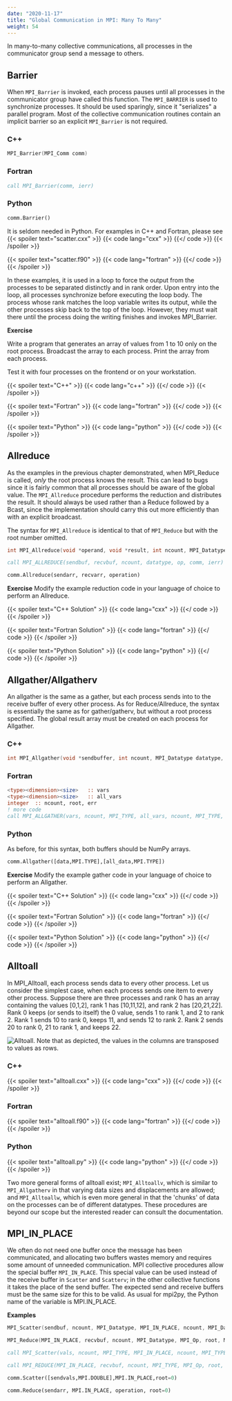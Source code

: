 ```yaml
---
date: "2020-11-17"
title: "Global Communication in MPI: Many To Many"
weight: 54
---
```


In many-to-many collective communications, all processes in the communicator group send a message to others. 

## Barrier

When `MPI_Barrier` is invoked, each process pauses until all processes in the communicator group have called this function.  The `MPI_BARRIER` is used to synchronize processes.  It should be used sparingly, since it "serializes" a parallel program. Most of the collective communication routines contain an implicit barrier so an explicit `MPI_Barrier` is not required.

### C++
```c++
MPI_Barrier(MPI_Comm comm)
```

### Fortran
```fortran
call MPI_Barrier(comm, ierr)
```

### Python
```python
comm.Barrier()
```
It is seldom needed in Python.  For examples in C++ and Fortran, please see 
{{< spoiler text="scatter.cxx" >}}
{{< code lang="cxx" >}}
    [](/content/courses/parallel-computing-introduction/codes/scatter.cxx)
{{</ code >}}
{{< /spoiler >}}

{{< spoiler text="scatter.f90" >}}
{{< code lang="fortran" >}}
    [](/content/courses/parallel-computing-introduction/codes/scatter.f90)
{{</ code >}}
{{< /spoiler >}}

In these examples, it is used in a loop to force the output from the processes to be separated distinctly and in rank order.  Upon entry into the loop, all processes synchronize before executing the loop body.  The process whose rank matches the loop variable writes its output, while the other processes skip back to the top of the loop.  However, they must wait there until the process doing the writing finishes and invokes MPI_Barrier.

**Exercise**

Write a program that generates an array of values from 1 to 10 only on the root process.  Broadcast the array to each process.  Print the array from each process.

Test it with four processes on the frontend or on your workstation.

{{< spoiler text="C++" >}}
{{< code lang="c++" >}}
    [](/content/courses/parallel-computing-introduction/solns/bcast_ex.cxx)
{{</ code >}}
{{< /spoiler >}}

{{< spoiler text="Fortran" >}}
{{< code lang="fortran" >}}
    [](/content/courses/parallel-computing-introduction/solns/bcast_ex.f90)
{{</ code >}}
{{< /spoiler >}}

{{< spoiler text="Python" >}}
{{< code lang="python" >}}
    [](/content/courses/parallel-computing-introduction/solns/bcast_ex.py)
{{</ code >}}
{{< /spoiler >}}


## Allreduce

As the examples in the previous chapter demonstrated, when MPI_Reduce is called, _only_ the root process knows the result.  This can lead to bugs since it is fairly common that all processes should be aware of the global value.  The `MPI_Allreduce` procedure performs the reduction and distributes the result.  It should always be used rather than a Reduce followed by a Bcast, since the implementation should carry this out more efficiently than with an explicit broadcast.

The syntax for `MPI_Allreduce` is identical to that of `MPI_Reduce` but with the root number omitted.

```c
int MPI_Allreduce(void *operand, void *result, int ncount, MPI_Datatype type, MPI_Op operator, MPI_Comm comm );
```

```fortran
call MPI_ALLREDUCE(sendbuf, recvbuf, ncount, datatype, op, comm, ierr)
```

```python
comm.Allreduce(sendarr, recvarr, operation)
```

**Exercise**
Modify the example reduction code in your language of choice to perform an Allreduce.

{{< spoiler text="C++ Solution" >}}
{{< code lang="cxx" >}}
    [](/content/courses/parallel-computing-introduction/solns/allreduce.cxx)
{{</ code >}}
{{< /spoiler >}}

{{< spoiler text="Fortran Solution" >}}
{{< code lang="fortran" >}}
    [](/content/courses/parallel-computing-introduction/solns/allreduce.f90)
{{</ code >}}
{{< /spoiler >}}

{{< spoiler text="Python Solution" >}}
{{< code lang="python" >}}
    [](/content/courses/parallel-computing-introduction/solns/allreduce.py)
{{</ code >}}
{{< /spoiler >}}

## Allgather/Allgatherv

An allgather is the same as a gather, but each process sends into to the receive buffer of every other process.  As for Reduce/Allreduce, the syntax is essentially the same as for gather/gatherv, but without a root process specified.  The global result array must be created on each process for Allgather.

### C++ 

```c++
int MPI_Allgather(void *sendbuffer, int ncount, MPI_Datatype datatype, void *recvbuffer, int ncount, MPI_Datatype datatype, MPI_Comm communicator)
```
### Fortran

```fortran
<type><dimension><size>   :: vars
<type><dimension><size>   :: all_vars
integer  :: ncount, root, err
! more code
call MPI_ALLGATHER(vars, ncount, MPI_TYPE, all_vars, ncount, MPI_TYPE, MPI_COMM_WORLD, err)
```

### Python

As before, for this syntax, both buffers should be NumPy arrays.

```python
comm.Allgather([data,MPI.TYPE],[all_data,MPI.TYPE])
```

**Exercise**
Modify the example gather code in your language of choice to perform an Allgather.

{{< spoiler text="C++ Solution" >}}
{{< code lang="cxx" >}}
    [](/content/courses/parallel-computing-introduction/solns/allgather.cxx)
{{</ code >}}
{{< /spoiler >}}

{{< spoiler text="Fortran Solution" >}}
{{< code lang="fortran" >}}
    [](/content/courses/parallel-computing-introduction/solns/allgather.f90)
{{</ code >}}
{{< /spoiler >}}

{{< spoiler text="Python Solution" >}}
{{< code lang="python" >}}
    [](/content/courses/parallel-computing-introduction/solns/allgather.py)
{{</ code >}}
{{< /spoiler >}}

## Alltoall

In MPI_Alltoall, each process sends data to every other process.  Let us consider the simplest case, when each process sends one item to every other process. Suppose there are three processes and rank 0 has an array containing the values \[0,1,2\], rank 1 has \[10,11,12\], and rank 2 has \[20,21,22\].  Rank 0 keeps (or sends to itself) the 0 value, sends 1 to rank 1, and 2 to rank 2.  Rank 1 sends 10 to rank 0, keeps 11, and sends 12 to rank 2.  Rank 2 sends 20 to rank 0, 21 to rank 1, and keeps 22.

![](img/alltoall.png "Alltoall.  Note that as depicted, the values in the columns are transposed to values as rows.")

### C++
{{< spoiler text="alltoall.cxx" >}}
{{< code lang="cxx" >}}
    [](/content/courses/parallel-computing-introduction/codes/alltoall.cxx)
{{</ code >}}
{{< /spoiler >}}

### Fortran
{{< spoiler text="alltoall.f90" >}}
{{< code lang="fortran" >}}
    [](/content/courses/parallel-computing-introduction/codes/alltoall.f90)
{{</ code >}}
{{< /spoiler >}}

### Python
{{< spoiler text="alltoall.py" >}}
{{< code lang="python" >}}
    [](/content/courses/parallel-computing-introduction/codes/alltoall.py)
{{</ code >}}
{{< /spoiler >}}

Two more general forms of alltoall exist; `MPI_Alltoallv`, which is similar to `MPI_Allgatherv` in that varying data sizes and displacements are allowed; and `MPI_Alltoallw`, which is even more general in that the 'chunks' of data on the processes can be of different datatypes.  These procedures are beyond our scope but the interested reader can consult the documentation.

## MPI_IN_PLACE

We often do not need one buffer once the message has been communicated, and allocating two buffers wastes memory and requires some amount of unneeded communication. MPI collective procedures allow the special buffer `MPI_IN_PLACE`. This special value can be used instead of the receive buffer in `Scatter` and `Scatterv`; in the other collective functions it takes the place of the send buffer.  The expected send and receive buffers must be the same size for this to be valid. As usual for mpi2py, the Python name of the variable is MPI.IN_PLACE.

**Examples**

```c++
MPI_Scatter(sendbuf, ncount, MPI_Datatype, MPI_IN_PLACE, ncount, MPI_Datatype, root, MPI_COMM_WORLD);

MPI_Reduce(MPI_IN_PLACE, recvbuf, ncount, MPI_Datatype, MPI_Op, root, MPI_COMM_WORLD);
```

```fortran
call MPI_Scatter(vals, ncount, MPI_TYPE, MPI_IN_PLACE, ncount, MPI_TYPE, root, MPI_COMM_WORLD)

call MPI_REDUCE(MPI_IN_PLACE, recvbuf, ncount, MPI_TYPE, MPI_Op, root, MPI_COMM_WORLD, ierr)
```

```python
comm.Scatter([sendvals,MPI.DOUBLE],MPI.IN_PLACE,root=0)

comm.Reduce(sendarr, MPI.IN_PLACE, operation, root=0)
```
